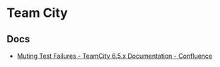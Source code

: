 # Team City

## Docs

* [Muting Test Failures - TeamCity 6.5.x Documentation - Confluence](https://confluence.jetbrains.com/display/TCD65/Muting+Test+Failures)

